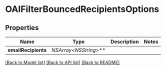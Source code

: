 # OAIFilterBouncedRecipientsOptions

## Properties
Name | Type | Description | Notes
------------ | ------------- | ------------- | -------------
**emailRecipients** | **NSArray&lt;NSString*&gt;*** |  | 

[[Back to Model list]](../README#documentation-for-models) [[Back to API list]](../README#documentation-for-api-endpoints) [[Back to README]](../README)


